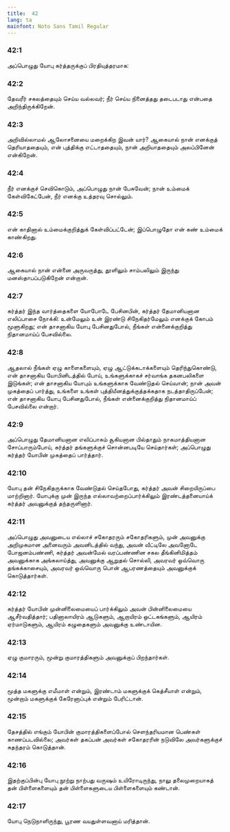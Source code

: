 ```yaml
---
title:  42
lang: ta
mainfont: Noto Sans Tamil Regular
---
```


###  42:1

அப்பொழுது யோபு கர்த்தருக்குப் பிரதியுத்தரமாக:

###  42:2

தேவரீர் சகலத்தையும் செய்ய வல்லவர்; நீர் செய்ய நினைத்தது தடைபடாது என்பதை அறிந்திருக்கிறேன்.

###  42:3

அறிவில்லாமல் ஆலோசனையை மறைக்கிற இவன் யார்? ஆகையால் நான் எனக்குத் தெரியாததையும், என் புத்திக்கு எட்டாததையும், நான் அறியாததையும் அலப்பினேன் என்கிறேன்.

###  42:4

நீர் எனக்குச் செவிகொடும், அப்பொழுது நான் பேசுவேன்; நான் உம்மைக் கேள்விகேட்பேன், நீர் எனக்கு உத்தரவு சொல்லும்.

###  42:5

என் காதினால் உம்மைக்குறித்துக் கேள்விப்பட்டேன்; இப்பொழுதோ என் கண் உம்மைக் காண்கிறது.

###  42:6

ஆகையால் நான் என்னை அருவருத்து, தூளிலும் சாம்பலிலும் இருந்து மனஸ்தாபப்படுகிறேன் என்றான்.

###  42:7

கர்த்தர் இந்த வார்த்தைகளை யோபோடே பேசினபின், கர்த்தர் தேமானியனான எலிப்பாசை நோக்கி: உன்மேலும் உன் இரண்டு சிநேகிதர்மேலும் எனக்குக் கோபம் மூளுகிறது; என் தாசனாகிய யோபு பேசினதுபோல், நீங்கள் என்னைக்குறித்து நிதானமாய்ப் பேசவில்லை.

###  42:8

ஆதலால் நீங்கள் ஏழு காளைகளையும், ஏழு ஆட்டுக்கடாக்களையும் தெரிந்துகொண்டு, என் தாசனாகிய யோபினிடத்தில் போய், உங்களுக்காகச் சர்வாங்க தகனபலிகளை இடுங்கள்; என் தாசனாகிய யோபும் உங்களுக்காக வேண்டுதல் செய்வான்; நான் அவன் முகத்தைப் பார்த்து, உங்களை உங்கள் புத்தியீனத்துக்குத்தக்கதாக நடத்தாதிருப்பேன்; என் தாசனாகிய யோபு பேசினதுபோல், நீங்கள் என்னைக்குறித்து நிதானமாய்ப் பேசவில்லை என்றார்.

###  42:9

அப்பொழுது தேமானியனான எலிப்பாசும் சூகியனான பில்தாதும் நாகமாத்தியனான சோப்பாரும்போய், கர்த்தர் தங்களுக்குச் சொன்னபடியே செய்தார்கள்; அப்பொழுது கர்த்தர் யோபின் முகத்தைப் பார்த்தார்.

###  42:10

யோபு தன் சிநேகிதருக்காக வேண்டுதல் செய்தபோது, கர்த்தர் அவன் சிறையிருப்பை மாற்றினார். யோபுக்கு முன் இருந்த எல்லாவற்றைப்பார்க்கிலும் இரண்டத்தனையாய்க் கர்த்தர் அவனுக்குத் தந்தருளினார்.

###  42:11

அப்பொழுது அவனுடைய எல்லாச் சகோதரரும் சகோதரிகளும், முன் அவனுக்கு அறிமுகமான அனைவரும் அவனிடத்தில் வந்து, அவன் வீட்டிலே அவனோடே போஜனம்பண்ணி, கர்த்தர் அவன்மேல் வரப்பண்ணின சகல தீங்கினிமித்தம் அவனுக்காக அங்கலாய்த்து, அவனுக்கு ஆறுதல் சொல்லி, அவரவர் ஒவ்வொரு தங்கக்காசையும், அவரவர் ஒவ்வொரு பொன் ஆபரணத்தையும் அவனுக்குக் கொடுத்தார்கள்.

###  42:12

கர்த்தர் யோபின் முன்னிலைமையைப் பார்க்கிலும் அவன் பின்னிலைமையை ஆசீர்வதித்தார்; பதினாலாயிரம் ஆடுகளும், ஆறாயிரம் ஒட்டகங்களும், ஆயிரம் ஏர்மாடுகளும், ஆயிரம் கழுதைகளும் அவனுக்கு உண்டாயின.

###  42:13

ஏழு குமாரரும், மூன்று குமாரத்திகளும் அவனுக்குப் பிறந்தார்கள்.

###  42:14

மூத்த மகளுக்கு எமீமாள் என்றும், இரண்டாம் மகளுக்குக் கெத்சீயாள் என்றும், மூன்றாம் மகளுக்குக் கேரேனாப்புக் என்றும் பேரிட்டான்.

###  42:15

தேசத்தில் எங்கும் யோபின் குமாரத்திகளைப்போல் செளந்தரியமான பெண்கள் காணப்படவில்லை; அவர்கள் தகப்பன் அவர்கள் சகோதரரின் நடுவிலே அவர்களுக்குச் சுதந்தரம் கொடுத்தான்.

###  42:16

இதற்குப்பின்பு யோபு நூற்று நாற்பது வருஷம் உயிரோடிருந்து, நாலு தலைமுறையாகத் தன் பிள்ளைகளையும் தன் பிள்ளைகளுடைய பிள்ளைகளையும் கண்டான்.

###  42:17

யோபு நெடுநாளிருந்து, பூரண வயதுள்ளவனாய் மரித்தான்.

